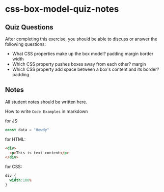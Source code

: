 # css-box-model-quiz-notes

## Quiz Questions

After completing this exercise, you should be able to discuss or answer the following questions:

- What CSS properties make up the box model?
padding
margin
border
width
- Which CSS property pushes boxes away from each other?
margin
- Which CSS property add space between a box's content and its border?
padding

## Notes

All student notes should be written here.


How to write `Code Examples` in markdown

for JS:
```javascript
const data = "Howdy"
```

for HTML:
```html
<div>
  <p>This is text content</p>
</div>
```

for CSS:
```css
div {
  width:100%
}
```
